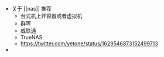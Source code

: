 - 关于 [[nas]] 推荐
	- 台式机上开容器或者虚拟机
	- 群晖
	- 威联通
	- TrueNAS
	- https://twitter.com/yetone/status/1629546873152499713
-